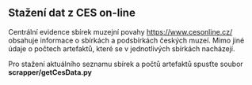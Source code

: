 ## Stažení dat z CES on-line
Centrální evidence sbírek muzejní povahy https://www.cesonline.cz/ obsahuje informace o sbírkách a podsbírkách českých muzeí. Mimo jiné údaje o počtech artefaktů, které se v jednotlivých sbírkách nacházejí.

Pro stažení aktuálního seznamu sbírek a počtů artefaktů spusťte soubor **scrapper/getCesData.py**